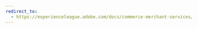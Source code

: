 ```yaml
---
redirect_to:
  - https://experienceleague.adobe.com/docs/commerce-merchant-services/product-recommendations/admin/workspace.html?lang=en#column-descriptions
---
```


